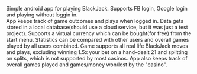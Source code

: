 Simple android app for playing BlackJack. Supports FB login, Google login and playing without loggin in.\
App keeps track of game outcomes and plays when logged in. Data gets stored in a local database(should use a cloud service, but it was just a test project).
Supports a virtual currency which can be bought(for free) from the start menu.
Statistics can be compared with other users and overall games played by all users combined.
Game supports all real life BlackJack moves and plays, excluding winning 1.5x your bet on a hand-dealt 21 and splitting on splits, which is not supported by most casinos.
App also keeps track of overall games played and games/money won/lost by the "casino".
